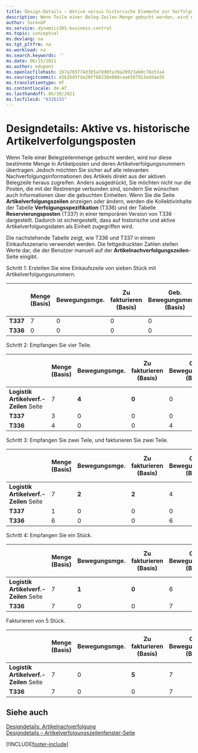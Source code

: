 ```yaml
---
title: Design-Details – Aktive versus historische Elemente zur Verfolgung von Einträgen
description: Wenn Teile einer Beleg-Zeilen-Menge gebucht werden, wird nur diese Menge in die Artikel-Ledger-Einträge und ihre Artikelverfolgungsnummern übertragen.
author: SorenGP
ms.service: dynamics365-business-central
ms.topic: conceptual
ms.devlang: na
ms.tgt_pltfrm: na
ms.workload: na
ms.search.keywords: ''
ms.date: 06/15/2021
ms.author: edupont
ms.openlocfilehash: 167a765774d365a7890fa39a20923ab0c78e53a4
ms.sourcegitcommit: e562b45fda20ff88230e086caa6587913eddae26
ms.translationtype: HT
ms.contentlocale: de-AT
ms.lasthandoff: 06/30/2021
ms.locfileid: "6326155"
---
```

# <a name="design-details-active-versus-historic-item-tracking-entries"></a>Designdetails: Aktive vs. historische Artikelverfolgungsposten
Wenn Teile einer Belegzeilenmenge gebucht werden, wird nur diese bestimmte Menge in Artikelposten und deren Artikelverfolgungsnummern übertragen. Jedoch möchten Sie sicher auf alle relevanten Nachverfolgungsinformationen des Artikels direkt aus der aktiven Belegzeile heraus zugreifen. Anders ausgedrückt, Sie möchten nicht nur die Posten, die mit der Restmenge verbunden sind, sondern Sie wünschen auch Informationen über die gebuchten Einheiten. Wenn Sie die Seite **Artikelverfolgungszeilen** anzeigen oder ändern, werden die Kollektivinhalte der Tabelle **Verfolgungsspezifikation** (T336) und der Tabelle **Reservierungsposten** (T337) in einer temporären Version von T336 dargestellt. Dadurch ist sichergestellt, dass auf historische und aktive Artikelverfolgungsdaten als Einheit zugegriffen wird.  

 Die nachstehende Tabelle zeigt, wie T336 und T337 in einem Einkaufsszenario verwendet werden. Die fettgedruckten Zahlen stellen Werte dar, die der Benutzer manuell auf der **Artikelnachverfolgungszeilen**-Seite eingibt.  

 Schritt 1: Erstellen Sie eine Einkaufszeile von sieben Stück mit Artikelverfolgungsnummern.  

||**Menge (Basis)**|**Bewegungsmge.**|**Zu fakturieren (Basis)**|**Geb. Bewegungsmenge (Basis)**|**Bereits berech. Menge (Basis)**|  
|-|----------------------------------------------|--------------------------------------------|------------------------------------------------------|-------------------------------------------------------|--------------------------------------------------------|  
|**T337**|7|0|0|0|0|  
|**T336**|0|0|0|0|0|  

 Schritt 2: Empfangen Sie vier Teile.  

||**Menge (Basis)**|**Bewegungsmge.**|**Zu fakturieren (Basis)**|**Geb. Bewegungsmenge (Basis)**|**Bereits berech. Menge (Basis)**|  
|-|----------------------------------------------|--------------------------------------------|------------------------------------------------------|-------------------------------------------------------|--------------------------------------------------------|  
|**Logistik Artikelverf.-Zeilen** Seite|7|**4**|**0**|0|0|  
|**T337**|3|0|0|0|0|  
|**T336**|4|0|0|4|0|  

 Schritt 3: Empfangen Sie zwei Teile, und fakturieren Sie zwei Teile.  

||**Menge (Basis)**|**Bewegungsmge.**|**Zu fakturieren (Basis)**|**Geb. Bewegungsmenge (Basis)**|**Bereits berech. Menge (Basis)**|  
|-|----------------------------------------------|--------------------------------------------|------------------------------------------------------|-------------------------------------------------------|--------------------------------------------------------|  
|**Logistik Artikelverf.-Zeilen** Seite|7|**2**|**2**|4|0|  
|**T337**|1|0|0|0|0|  
|**T336**|6|0|0|6|2|  

 Schritt 4: Empfangen Sie ein Stück.  

||**Menge (Basis)**|**Bewegungsmge.**|**Zu fakturieren (Basis)**|**Geb. Bewegungsmenge (Basis)**|**Bereits berech. Menge (Basis)**|  
|-|----------------------------------------------|--------------------------------------------|------------------------------------------------------|-------------------------------------------------------|--------------------------------------------------------|  
|**Logistik Artikelverf.-Zeilen** Seite|7|**1**|**0**|6|2|  
|**T336**|7|0|0|7|2|  

 Fakturieren von 5 Stück.  

||**Menge (Basis)**|**Bewegungsmge.**|**Zu fakturieren (Basis)**|**Geb. Bewegungsmenge (Basis)**|**Bereits berech. Menge (Basis)**|  
|-|----------------------------------------------|--------------------------------------------|------------------------------------------------------|-------------------------------------------------------|--------------------------------------------------------|  
|**Logistik Artikelverf.-Zeilen** Seite|7|0|**5**|7|2|  
|**T336**|7|0|0|7|7|  

## <a name="see-also"></a>Siehe auch  
 [Designdetails: Artikelnachverfolgung](design-details-item-tracking.md)   
 [Designdetails – Artikelverfolgungszeilenfenster-Seite](design-details-item-tracking-lines-window.md)


[!INCLUDE[footer-include](includes/footer-banner.md)]